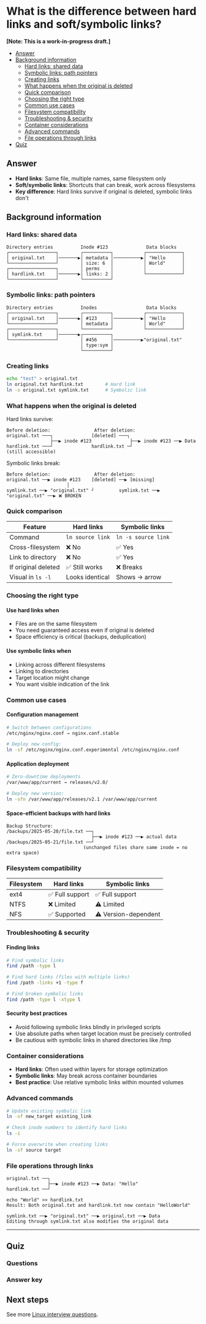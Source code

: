 # What is the difference between hard links and soft/symbolic links?

**[Note: This is a work-in-progress draft.]**

- [Answer](https://github.com/jablonskidev/linux-interview-questions/blob/main/questions/linux-hard-links-soft-or-symbolic-links.md#answer)
- [Background information](https://github.com/jablonskidev/linux-interview-questions/blob/main/questions/linux-hard-links-soft-or-symbolic-links.md#background-information)
  - [Hard links: shared data](https://github.com/jablonskidev/linux-interview-questions/blob/main/questions/linux-hard-links-soft-or-symbolic-links.md#hard-links-shared-data)
  - [Symbolic links: path pointers](https://github.com/jablonskidev/linux-interview-questions/blob/main/questions/linux-hard-links-soft-or-symbolic-links.md#symbolic-links-path-pointers)
  - [Creating links](https://github.com/jablonskidev/linux-interview-questions/blob/main/questions/linux-hard-links-soft-or-symbolic-links.md#creating-links)
  - [What happens when the original is deleted](https://github.com/jablonskidev/linux-interview-questions/blob/main/questions/linux-hard-links-soft-or-symbolic-links.md#what-happens-when-the-original-is-deleted)
  - [Quick comparison](https://github.com/jablonskidev/linux-interview-questions/blob/main/questions/linux-hard-links-soft-or-symbolic-links.md#quick-comparison)
  - [Choosing the right type](https://github.com/jablonskidev/linux-interview-questions/blob/main/questions/linux-hard-links-soft-or-symbolic-links.md#choosing-the-right-type)
  - [Common use cases](https://github.com/jablonskidev/linux-interview-questions/blob/main/questions/linux-hard-links-soft-or-symbolic-links.md#common-use-cases)
  - [Filesystem compatibility](https://github.com/jablonskidev/linux-interview-questions/blob/main/questions/linux-hard-links-soft-or-symbolic-links.md#filesystem-compatibility)
  - [Troubleshooting & security](https://github.com/jablonskidev/linux-interview-questions/blob/main/questions/linux-hard-links-soft-or-symbolic-links.md#troubleshooting--security)
  - [Container considerations](https://github.com/jablonskidev/linux-interview-questions/blob/main/questions/linux-hard-links-soft-or-symbolic-links.md#container-considerations)
  - [Advanced commands](https://github.com/jablonskidev/linux-interview-questions/blob/main/questions/linux-hard-links-soft-or-symbolic-links.md#advanced-commands)
  - [File operations through links](https://github.com/jablonskidev/linux-interview-questions/blob/main/questions/linux-hard-links-soft-or-symbolic-links.md#file-operations-through-links)
- [Quiz](https://github.com/jablonskidev/linux-interview-questions/blob/main/questions/linux-hard-links-soft-or-symbolic-links.md#quiz)

## Answer

- **Hard links**: Same file, multiple names, same filesystem only
- **Soft/symbolic links**: Shortcuts that can break, work across filesystems
- **Key difference**: Hard links survive if original is deleted, symbolic links don't

## Background information

### Hard links: shared data

```
Directory entries          Inode #123              Data blocks
┌─────────────────┐        ┌──────────┐           ┌─────────────┐
│ original.txt    │───────▶│ metadata │──────────▶│ "Hello      │
└─────────────────┘        │ size: 6  │           │ World"      │
┌─────────────────┐        │ perms    │           │             │
│ hardlink.txt    │───────▶│ links: 2 │           └─────────────┘
└─────────────────┘        └──────────┘
```

### Symbolic links: path pointers

```
Directory entries          Inodes                  Data blocks
┌─────────────────┐        ┌──────────┐           ┌─────────────┐
│ original.txt    │───────▶│ #123     │──────────▶│ "Hello      │
└─────────────────┘        │ metadata │           │ World"      │
┌─────────────────┐        └──────────┘           └─────────────┘
│ symlink.txt     │───────▶┌──────────┐
└─────────────────┘        │ #456     │──────────▶"original.txt"
                           │ type:sym │
                           └──────────┘
```

### Creating links

```bash
echo "test" > original.txt
ln original.txt hardlink.txt        # Hard link
ln -s original.txt symlink.txt      # Symbolic link
```

### What happens when the original is deleted

Hard links survive:

```
Before deletion:                After deletion:
original.txt ───┐              [deleted] ───┐
                ├──▶ inode #123              ├──▶ inode #123 ──▶ Data
hardlink.txt ───┘              hardlink.txt ─┘                    (still accessible)
```

Symbolic links break:

```
Before deletion:                After deletion:
original.txt ──▶ inode #123    [deleted] ──▶ [missing]
                      │
symlink.txt ──▶ "original.txt" ┘         symlink.txt ──▶ "original.txt" ──▶ ❌ BROKEN
```

### Quick comparison

| Feature | Hard links | Symbolic links |
|---------|------------|----------------|
| Command | `ln source link` | `ln -s source link` |
| Cross-filesystem | ❌ No | ✅ Yes |
| Link to directory | ❌ No | ✅ Yes |
| If original deleted | ✅ Still works | ❌ Breaks |
| Visual in `ls -l` | Looks identical | Shows → arrow |

### Choosing the right type

#### Use hard links when

- Files are on the same filesystem
- You need guaranteed access even if original is deleted
- Space efficiency is critical (backups, deduplication)

#### Use symbolic links when

- Linking across different filesystems
- Linking to directories
- Target location might change
- You want visible indication of the link

### Common use cases

#### Configuration management

```bash
# Switch between configurations
/etc/nginx/nginx.conf → nginx.conf.stable

# Deploy new config:
ln -sf /etc/nginx/nginx.conf.experimental /etc/nginx/nginx.conf
```

#### Application deployment

```bash
# Zero-downtime deployments
/var/www/app/current → releases/v2.0/

# Deploy new version:
ln -sfn /var/www/app/releases/v2.1 /var/www/app/current
```

#### Space-efficient backups with hard links

```
Backup Structure:
/backups/2025-05-20/file.txt ──┐
                               ├──▶ inode #123 ──▶ actual data
/backups/2025-05-21/file.txt ──┘
                            (unchanged files share same inode = no extra space)
```

### Filesystem compatibility

| Filesystem | Hard links | Symbolic links |
|------------|------------|----------------|
| ext4 | ✅ Full support | ✅ Full support |
| NTFS | ❌ Limited | ⚠️ Limited |
| NFS | ✅ Supported | ⚠️ Version-dependent |

### Troubleshooting & security

#### Finding links

```bash
# Find symbolic links
find /path -type l

# Find hard links (files with multiple links)
find /path -links +1 -type f

# Find broken symbolic links
find /path -type l -xtype l
```

#### Security best practices

- Avoid following symbolic links blindly in privileged scripts
- Use absolute paths when target location must be precisely controlled
- Be cautious with symbolic links in shared directories like /tmp

### Container considerations

- **Hard links**: Often used within layers for storage optimization
- **Symbolic links**: May break across container boundaries
- **Best practice**: Use relative symbolic links within mounted volumes

### Advanced commands

```bash
# Update existing symbolic link
ln -sf new_target existing_link

# Check inode numbers to identify hard links
ls -i

# Force overwrite when creating links
ln -sf source target
```

### File operations through links

```
original.txt ──┐
               ├──▶ inode #123 ──▶ Data: "Hello"
hardlink.txt ──┘

echo "World" >> hardlink.txt
Result: Both original.txt and hardlink.txt now contain "HelloWorld"

symlink.txt ──▶ "original.txt" ──▶ original.txt ──▶ Data
Editing through symlink.txt also modifies the original data
```

---

## Quiz

### Questions
 
### Answer key

## Next steps

See more [Linux interview questions](https://github.com/jablonskidev/linux-interview-questions/blob/main/README.md).
